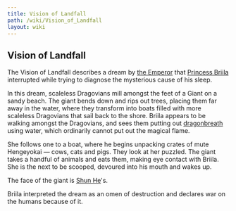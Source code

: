 ```yaml
---
title: Vision of Landfall
path: /wiki/Vision_of_Landfall
layout: wiki
---
```


## Vision of Landfall

The Vision of Landfall describes a dream by [the
Emperor](the_Emperor "wikilink") that [Princess
Briila](/wiki/Princess_Briila "wikilink") interrupted while trying to diagnose
the mysterious cause of his sleep.

In this dream, scaleless Dragovians mill amongst the feet of a Giant on
a sandy beach. The giant bends down and rips out trees, placing them far
away in the water, where they transform into boats filled with more
scaleless Dragovians that sail back to the shore. Briila appears to be
walking amongst the Dragovians, and sees them putting out
[dragonbreath](dragonbreath "wikilink") using water, which ordinarily
cannot put out the magical flame.

She follows one to a boat, where he begins unpacking crates of mute
Hengeyokai — cows, cats and pigs. They look at her puzzled. The giant
takes a handful of animals and eats them, making eye contact with
Briila. She is the next to be scooped, devoured into his mouth and wakes
up.

The face of the giant is [Shun He](/wiki/Shun_He "wikilink")'s.

Briila interpreted the dream as an omen of destruction and declares war
on the humans because of it.
